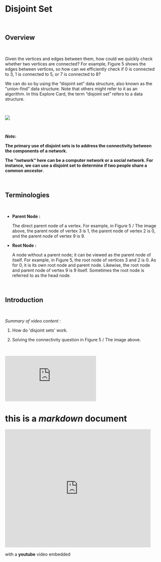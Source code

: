 # Disjoint Set

<br>

## Overview

<br>

Given the vertices and edges between them, how could we quickly check whether two vertices are connected? For example, Figure 5 shows the edges between vertices, so how can we efficiently check if 0 is connected to 3, 1 is connected to 5, or 7 is connected to 8? 

We can do so by using the “disjoint set” data structure, also known as the “union-find” data structure. Note that others might refer to it as an algorithm. In this Explore Card, the term “disjoint set” refers to a data structure.

<br>

![](https://leetcode.com/explore/learn/card/Figures/Graph_Explore/Disjoint_Set_1_edited.png)

<br>

***Note:***

**The primary use of disjoint sets is to address the connectivity between the components of a network.**

**The “network“ here can be a computer network or a social network. For instance, we can use a disjoint set to determine if two people share a common ancestor.**

<br>

## Terminologies

<br>

- **Parent Node :**

    The direct parent node of a vertex. For example, in Figure 5 / The image above, the parent node of vertex 3 is 1, the parent node of vertex 2 is 0, and the parent node of vertex 9 is 9.

- **Root Node :**

    A node without a parent node; it can be viewed as the parent node of itself. For example, in Figure 5, the root node of vertices 3 and 2 is 0. As for 0, it is its own root node and parent node. Likewise, the root node and parent node of vertex 9 is 9 itself. Sometimes the root node is referred to as the head node.

<br>

## Introduction

<br>

*Summary of video content :*

1. How do 'disjoint sets' work.

2. Solving the connectivity question in Figure 5 / The image above.

<br>

![Introduction video to disjoint sets](https://player.vimeo.com/api/player.js)

# this is a *markdown* document

<iframe  title="YouTube video player" width="480" height="390" src="https://player.vimeo.com/api/player.js" frameborder="0" allowfullscreen></iframe>

with a **youtube** video embedded
